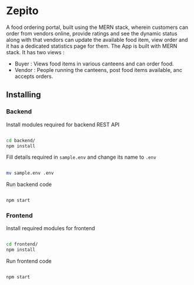 # Zepito
A food ordering portal, built using the MERN stack, wherein customers can order from vendors online, provide ratings and see the dynamic status along with that vendors can update the available food item, view order and it has a dedicated statistics page for them.
 The App is built with MERN stack. It has two views :

- Buyer : Views food items in various canteens and can order food.
- Vendor : People running the canteens, post food items available, anc accepts orders.



## Installing

### Backend

Install modules required for backend REST API

```bash

cd backend/
npm install

```

Fill details required in `sample.env` and change its name to `.env`

```bash

mv sample.env .env

```

Run backend code

```bash

npm start

```

### Frontend

Install required modules for frontend

```bash

cd frontend/
npm install

```

Run frontend code

```bash

npm start

```
